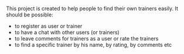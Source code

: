 This project is created to help people to find their own trainers easily.
It should be possible:
- to register as user or trainer
- to have a chat with other users (or trainers)
- to leave comments for trainers as a user or rate the trainers
- to find a specific trainer by his name, by rating, by comments etc

